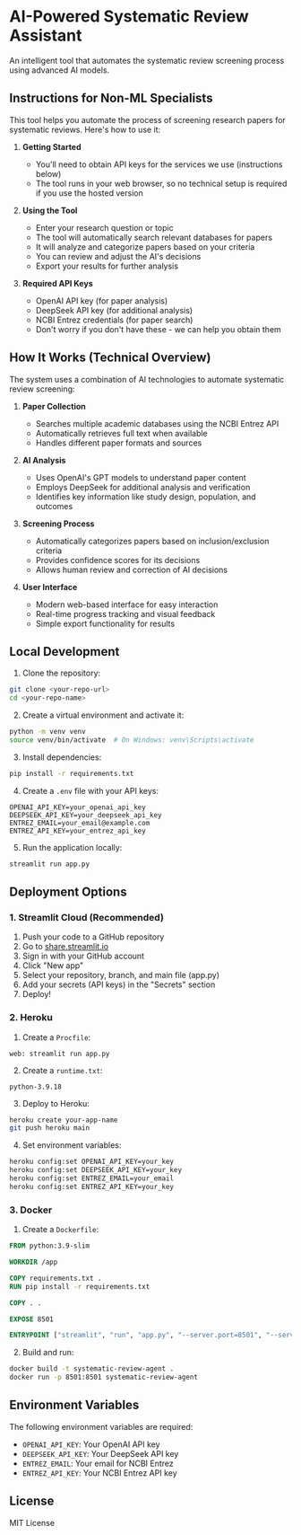 # AI-Powered Systematic Review Assistant

An intelligent tool that automates the systematic review screening process using advanced AI models.

## Instructions for Non-ML Specialists

This tool helps you automate the process of screening research papers for systematic reviews. Here's how to use it:

1. **Getting Started**
   - You'll need to obtain API keys for the services we use (instructions below)
   - The tool runs in your web browser, so no technical setup is required if you use the hosted version

2. **Using the Tool**
   - Enter your research question or topic
   - The tool will automatically search relevant databases for papers
   - It will analyze and categorize papers based on your criteria
   - You can review and adjust the AI's decisions
   - Export your results for further analysis

3. **Required API Keys**
   - OpenAI API key (for paper analysis)
   - DeepSeek API key (for additional analysis)
   - NCBI Entrez credentials (for paper search)
   - Don't worry if you don't have these - we can help you obtain them

## How It Works (Technical Overview)

The system uses a combination of AI technologies to automate systematic review screening:

1. **Paper Collection**
   - Searches multiple academic databases using the NCBI Entrez API
   - Automatically retrieves full text when available
   - Handles different paper formats and sources

2. **AI Analysis**
   - Uses OpenAI's GPT models to understand paper content
   - Employs DeepSeek for additional analysis and verification
   - Identifies key information like study design, population, and outcomes

3. **Screening Process**
   - Automatically categorizes papers based on inclusion/exclusion criteria
   - Provides confidence scores for its decisions
   - Allows human review and correction of AI decisions

4. **User Interface**
   - Modern web-based interface for easy interaction
   - Real-time progress tracking and visual feedback
   - Simple export functionality for results

## Local Development

1. Clone the repository:
```bash
git clone <your-repo-url>
cd <your-repo-name>
```

2. Create a virtual environment and activate it:
```bash
python -m venv venv
source venv/bin/activate  # On Windows: venv\Scripts\activate
```

3. Install dependencies:
```bash
pip install -r requirements.txt
```

4. Create a `.env` file with your API keys:
```
OPENAI_API_KEY=your_openai_api_key
DEEPSEEK_API_KEY=your_deepseek_api_key
ENTREZ_EMAIL=your_email@example.com
ENTREZ_API_KEY=your_entrez_api_key
```

5. Run the application locally:
```bash
streamlit run app.py
```

## Deployment Options

### 1. Streamlit Cloud (Recommended)

1. Push your code to a GitHub repository
2. Go to [share.streamlit.io](https://share.streamlit.io)
3. Sign in with your GitHub account
4. Click "New app"
5. Select your repository, branch, and main file (app.py)
6. Add your secrets (API keys) in the "Secrets" section
7. Deploy!

### 2. Heroku

1. Create a `Procfile`:
```
web: streamlit run app.py
```

2. Create a `runtime.txt`:
```
python-3.9.18
```

3. Deploy to Heroku:
```bash
heroku create your-app-name
git push heroku main
```

4. Set environment variables:
```bash
heroku config:set OPENAI_API_KEY=your_key
heroku config:set DEEPSEEK_API_KEY=your_key
heroku config:set ENTREZ_EMAIL=your_email
heroku config:set ENTREZ_API_KEY=your_key
```

### 3. Docker

1. Create a `Dockerfile`:
```dockerfile
FROM python:3.9-slim

WORKDIR /app

COPY requirements.txt .
RUN pip install -r requirements.txt

COPY . .

EXPOSE 8501

ENTRYPOINT ["streamlit", "run", "app.py", "--server.port=8501", "--server.address=0.0.0.0"]
```

2. Build and run:
```bash
docker build -t systematic-review-agent .
docker run -p 8501:8501 systematic-review-agent
```

## Environment Variables

The following environment variables are required:

- `OPENAI_API_KEY`: Your OpenAI API key
- `DEEPSEEK_API_KEY`: Your DeepSeek API key
- `ENTREZ_EMAIL`: Your email for NCBI Entrez
- `ENTREZ_API_KEY`: Your NCBI Entrez API key

## License

MIT License